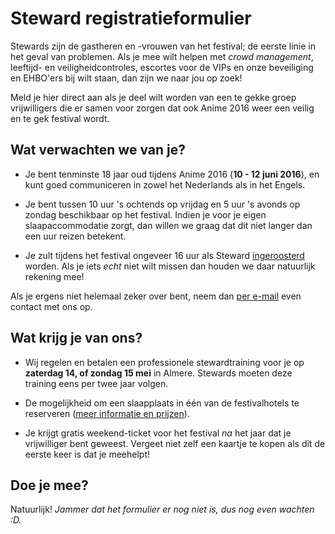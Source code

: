 # Steward registratieformulier

Stewards zijn de gastheren en -vrouwen van het festival; de eerste linie in het geval van problemen.
Als je mee wilt helpen met _crowd management_, leeftijd- en veiligheidcontroles, escortes voor de
VIPs en onze beveiliging en EHBO'ers bij wilt staan, dan zijn we naar jou op zoek!

Meld je hier direct aan als je deel wilt worden van een te gekke groep vrijwilligers die er samen
voor zorgen dat ook Anime 2016 weer een veilig en te gek festival wordt.

## Wat verwachten we van je?

  * Je bent tenminste 18 jaar oud tijdens Anime 2016 (**10 - 12 juni 2016**), en kunt goed
    communiceren in zowel het Nederlands als in het Engels.

  * Je bent tussen 10 uur 's ochtends op vrijdag en 5 uur 's avonds op zondag beschikbaar op het
    festival. Indien je voor je eigen slaapaccommodatie zorgt, dan willen we graag dat dit niet
    langer dan een uur reizen betekent.

  * Je zult tijdens het festival ongeveer 16 uur als Steward [ingeroosterd](rooster.html) worden.
    Als je iets _echt_ niet wilt missen dan houden we daar natuurlijk rekening mee!

Als je ergens niet helemaal zeker over bent, neem dan [per e-mail](mailto:security@animecon.nl) even
contact met ons op.

## Wat krijg je van ons?

  * Wij regelen en betalen een professionele stewardtraining voor je op **zaterdag 14, of zondag 15
    mei** in Almere. Stewards moeten deze training eens per twee jaar volgen.

  * De mogelijkheid om een slaapplaats in één van de festivalhotels te reserveren ([meer informatie
    en prijzen](hotel.html)).

  * Je krijgt gratis weekend-ticket voor het festival _na_ het jaar dat je vrijwilliger bent
    geweest. Vergeet niet zelf een kaartje te kopen als dit de eerste keer is dat je meehelpt!

## Doe je mee?

Natuurlijk! _Jammer dat het formulier er nog niet is, dus nog even wachten :D._
